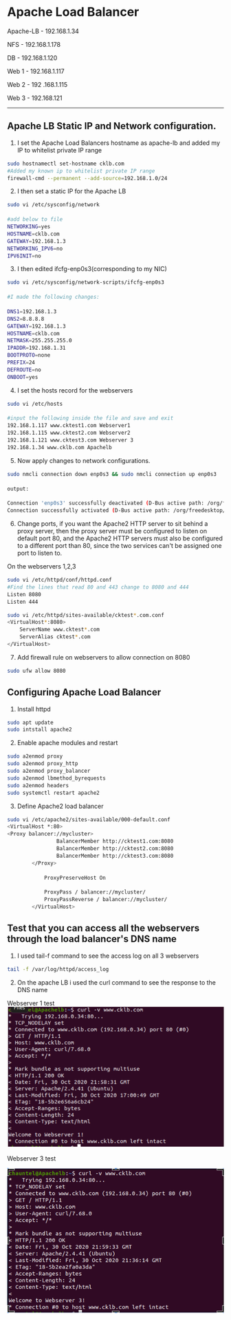 # Apache Load Balancer

Apache-LB - 192.168.1.34

NFS - 192.168.1.178

DB - 192.168.1.120

Web 1 - 192.168.1.117

Web 2 - 192 .168.1.115

Web 3 - 192.168.121

---

## Apache LB Static IP and Network configuration.

1. I set the Apache Load Balancers hostname as apache-lb and added my IP to whitelist private IP range

```bash
sudo hostnamectl set-hostname cklb.com
#Added my known ip to whitelist private IP range
firewall-cmd --permanent --add-source=192.168.1.0/24
```

2. I then set a static IP for the Apache LB

```bash
sudo vi /etc/sysconfig/network

#add below to file
NETWORKING=yes
HOSTNAME=cklb.com
GATEWAY=192.168.1.3
NETWORKING_IPV6=no
IPV6INIT=no
```

3. I then edited ifcfg-enp0s3(corresponding to my NIC)

```bash
sudo vi /etc/sysconfig/network-scripts/ifcfg-enp0s3

#I made the following changes:

DNS1=192.168.1.3
DNS2=8.8.8.8
GATEWAY=192.168.1.3
HOSTNAME=cklb.com
NETMASK=255.255.255.0
IPADDR=192.168.1.31
BOOTPROTO=none
PREFIX=24
DEFROUTE=no
ONBOOT=yes
```

4. I set the hosts record for the webservers

```bash
sudo vi /etc/hosts

#input the following inside the file and save and exit
192.168.1.117 www.cktest1.com Webserver1
192.168.1.115 www.cktest2.com Webserver2
192.168.1.121 www.cktest3.com Webserver 3
192.168.1.34 www.cklb.com Apachelb

```

5. Now apply changes to network configurations.

```bash
sudo nmcli connection down enp0s3 && sudo nmcli connection up enp0s3

output:

Connection 'enp0s3' successfully deactivated (D-Bus active path: /org/freedesktop/NetworkManager/ActiveConnection/1)
Connection successfully activated (D-Bus active path: /org/freedesktop/NetworkManager/ActiveConnection/4)
```

6. Change ports,  if you want the Apache2 HTTP server to sit behind a proxy server, then the proxy server must be configured to listen on default port 80, and the Apache2 HTTP servers must also be configured to a different port than 80, since the two services can't be assigned one port to listen to.

On the webservers 1,2,3 
```bash
sudo vi /etc/httpd/conf/httpd.conf
#Find the lines that read 80 and 443 change to 8080 and 444
Listen 8080
Listen 444
```

```bash
sudo vi /etc/httpd/sites-available/cktest*.com.conf
<VirtualHost*:8080>
    ServerName www.cktest*.com
    ServerAlias cktest*.com
</VirtualHost>
```

7. Add firewall rule on webservers to allow connection on 8080
```bash 
sudo ufw allow 8080
```

## Configuring Apache Load Balancer

1.  Install httpd
```bash 
sudo apt update
sudo intstall apache2
```

2.  Enable apache modules and restart
```bash
sudo a2enmod proxy
sudo a2enmod proxy_http
sudo a2enmod proxy_balancer
sudo a2enmod lbmethod_byrequests
sudo a2enmod headers
sudo systemctl restart apache2
```


3. Define Apache2 load balancer

```bash
sudo vi /etc/apache2/sites-available/000-default.conf
<VirtualHost *:80>
<Proxy balancer://mycluster>
    			BalancerMember http://cktest1.com:8080
    			BalancerMember http://cktest2.com:8080
    			BalancerMember http://cktest3.com:8080
		</Proxy>

    		ProxyPreserveHost On

    		ProxyPass / balancer://mycluster/
    		ProxyPassReverse / balancer://mycluster/
		</VirtualHost>
  ```



## Test that you can access all the webservers through the load balancer's DNS name 

1. I used tail-f command to see the access log on all 3 webservers

```bash
tail -f /var/log/httpd/access_log
```

2.  On the apache LB i used the curl command to see the response to the DNS name

Webserver 1 test <br>
![images/webserver1.png](images/webserver1.png)

Webserver 3 test <br>

![images/webserver3.png](images/webserver3.png)
